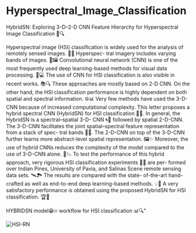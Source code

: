 # Hyperspectral_Image_Classification

HybridSN: Exploring 3-D–2-D CNN Feature Hierarchy for Hyperspectral Image Classification 🌄🔍

Hyperspectral image (HSI) classification is widely used for the analysis of remotely sensed images. 🔬📸 Hyperspec- tral imagery includes varying bands of images. 🌈🖼️ Convolutional neural network (CNN) is one of the most frequently used deep learning-based methods for visual data processing. 🧠💻 The use of CNN for HSI classification is also visible in recent works. 📚🔍 These approaches are mostly based on 2-D CNN. On the other hand, the HSI classification performance is highly dependent on both spatial and spectral information. 🌐📊 Very few methods have used the 3-D-CNN because of increased computational complexity. This letter proposes a hybrid spectral CNN (HybridSN) for HSI classification 🚀📡. In general, the HybridSN is a spectral–spatial 3-D- CNN 🌀🌟 followed by spatial 2-D-CNN. The 3-D-CNN facilitates the joint spatial–spectral feature representation from a stack of spec- tral bands 🌌🎨. The 2-D-CNN on top of the 3-D-CNN further learns more abstract-level spatial representation. 🖼️✨ Moreover, the use of hybrid CNNs reduces the complexity of the model compared to the use of 3-D-CNN alone. 🔀📉 To test the performance of this hybrid approach, very rigorous HSI classification experiments 🧪🔬 are per- formed over Indian Pines, University of Pavia, and Salinas Scene remote sensing data sets. 🛰️🏞️ The results are compared with the state- of-the-art hand-crafted as well as end-to-end deep learning-based methods. 💡🤖 A very satisfactory performance is obtained using the proposed HybridSN for HSI classification. 🏆🌟

HYBRIDSN model😁🔥 workflow for HSI classification 📊🔍"
 
 ![HSI-RN](https://github.com/faithful-dragon/Hyperspectral_Image_Classification/assets/141810876/3f43bb64-1e2c-4ac5-96f8-afad97a8d52c)


 
